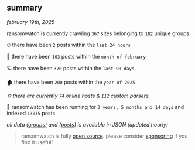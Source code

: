 
## summary
_february 19th, 2025_

ransomwatch is currently crawling `367` sites belonging to `182` unique groups

⏲ there have been `2` posts within the `last 24 hours`

🦈 there have been `103` posts within the `month of february`

🪐 there have been `370` posts within the `last 90 days`

🏚 there have been `200` posts within the `year of 2025`

_⚙️ there are currently `74` online hosts & `112` custom parsers._

🦕 ransomwatch has been running for `3 years, 5 months and 14 days` and indexed `13035` posts

_all data  [(groups)](http://ransomwhat.telemetry.ltd/groups) and [(posts)](http://ransomwhat.telemetry.ltd/posts) is available in JSON (updated hourly)_

> ransomwatch is fully [open source](https://github.com/joshhighet/ransomwatch#ransomwatch--). please consider [sponsoring](https://github.com/sponsors/joshhighet) if you find it useful!
